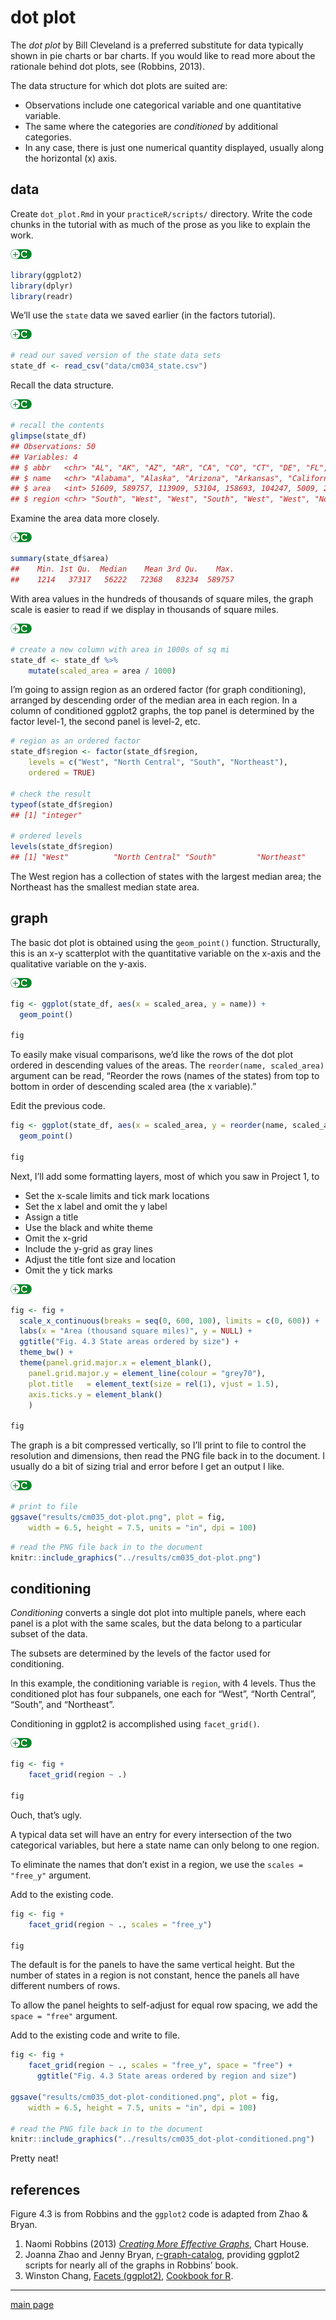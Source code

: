 
# dot plot

The *dot plot* by Bill Cleveland is a preferred substitute for data
typically shown in pie charts or bar charts. If you would like to read
more about the rationale behind dot plots, see (Robbins, 2013).

The data structure for which dot plots are suited are:

  - Observations include one categorical variable and one quantitative
    variable.  
  - The same where the categories are *conditioned* by additional
    categories.
  - In any case, there is just one numerical quantity displayed, usually
    along the horizontal \(x\) axis.

## data

Create `dot_plot.Rmd` in your `practiceR/scripts/` directory. Write the
code chunks in the tutorial with as much of the prose as you like to
explain the work.

![](../resources/images/code-icon.png)<!-- -->

``` r
library(ggplot2)
library(dplyr)
library(readr)
```

We’ll use the `state` data we saved earlier (in the factors tutorial).

![](../resources/images/code-icon.png)<!-- -->

``` r
# read our saved version of the state data sets 
state_df <- read_csv("data/cm034_state.csv")
```

Recall the data structure.

![](../resources/images/code-icon.png)<!-- -->

``` r
# recall the contents
glimpse(state_df)
## Observations: 50
## Variables: 4
## $ abbr   <chr> "AL", "AK", "AZ", "AR", "CA", "CO", "CT", "DE", "FL", "...
## $ name   <chr> "Alabama", "Alaska", "Arizona", "Arkansas", "California...
## $ area   <int> 51609, 589757, 113909, 53104, 158693, 104247, 5009, 205...
## $ region <chr> "South", "West", "West", "South", "West", "West", "Nort...
```

Examine the area data more closely.

![](../resources/images/code-icon.png)<!-- -->

``` r
summary(state_df$area)
##    Min. 1st Qu.  Median    Mean 3rd Qu.    Max. 
##    1214   37317   56222   72368   83234  589757
```

With area values in the hundreds of thousands of square miles, the graph
scale is easier to read if we display in thousands of square miles.

![](../resources/images/code-icon.png)<!-- -->

``` r
# create a new column with area in 1000s of sq mi
state_df <- state_df %>%
    mutate(scaled_area = area / 1000)
```

I’m going to assign region as an ordered factor (for graph
conditioning), arranged by descending order of the median area in each
region. In a column of conditioned ggplot2 graphs, the top panel is
determined by the factor level-1, the second panel is level-2, etc.

``` r
# region as an ordered factor 
state_df$region <- factor(state_df$region, 
    levels = c("West", "North Central", "South", "Northeast"),
    ordered = TRUE)

# check the result
typeof(state_df$region)
## [1] "integer"

# ordered levels
levels(state_df$region)
## [1] "West"          "North Central" "South"         "Northeast"
```

The West region has a collection of states with the largest median area;
the Northeast has the smallest median state area.

## graph

The basic dot plot is obtained using the `geom_point()` function.
Structurally, this is an x-y scatterplot with the quantitative variable
on the x-axis and the qualitative variable on the y-axis.

![](../resources/images/code-icon.png)<!-- -->

``` r
fig <- ggplot(state_df, aes(x = scaled_area, y = name)) +
  geom_point()

fig
```

To easily make visual comparisons, we’d like the rows of the dot plot
ordered in descending values of the areas. The `reorder(name,
scaled_area)` argument can be read, “Reorder the rows (names of the
states) from top to bottom in order of descending scaled area (the x
variable).”

Edit the previous
code.

``` r
fig <- ggplot(state_df, aes(x = scaled_area, y = reorder(name, scaled_area))) +
  geom_point()

fig
```

Next, I’ll add some formatting layers, most of which you saw in Project
1, to

  - Set the x-scale limits and tick mark locations
  - Set the x label and omit the y label
  - Assign a title
  - Use the black and white theme
  - Omit the x-grid
  - Include the y-grid as gray lines
  - Adjust the title font size and location
  - Omit the y tick marks

![](../resources/images/code-icon.png)<!-- -->

``` r
fig <- fig +  
  scale_x_continuous(breaks = seq(0, 600, 100), limits = c(0, 600)) +
  labs(x = "Area (thousand square miles)", y = NULL) +
  ggtitle("Fig. 4.3 State areas ordered by size") +
  theme_bw() + 
  theme(panel.grid.major.x = element_blank(),
    panel.grid.major.y = element_line(colour = "grey70"), 
    plot.title   = element_text(size = rel(1), vjust = 1.5),
    axis.ticks.y = element_blank()
    )

fig
```

The graph is a bit compressed vertically, so I’ll print to file to
control the resolution and dimensions, then read the PNG file back in to
the document. I usually do a bit of sizing trial and error before I get
an output I like.

![](../resources/images/code-icon.png)<!-- -->

``` r
# print to file
ggsave("results/cm035_dot-plot.png", plot = fig, 
    width = 6.5, height = 7.5, units = "in", dpi = 100)
```

``` r
# read the PNG file back in to the document
knitr::include_graphics("../results/cm035_dot-plot.png")
```

## conditioning

*Conditioning* converts a single dot plot into multiple panels, where
each panel is a plot with the same scales, but the data belong to a
particular subset of the data.

The subsets are determined by the levels of the factor used for
conditioning.

In this example, the conditioning variable is `region`, with 4 levels.
Thus the conditioned plot has four subpanels, one each for “West”,
“North Central”, “South”, and “Northeast”.

Conditioning in ggplot2 is accomplished using `facet_grid()`.

![](../resources/images/code-icon.png)<!-- -->

``` r
fig <- fig + 
    facet_grid(region ~ .) 

fig
```

Ouch, that’s ugly.

A typical data set will have an entry for every intersection of the two
categorical variables, but here a state name can only belong to one
region.

To eliminate the names that don’t exist in a region, we use the `scales
= "free_y"` argument.

Add to the existing code.

``` r
fig <- fig + 
    facet_grid(region ~ ., scales = "free_y")

fig
```

The default is for the panels to have the same vertical height. But the
number of states in a region is not constant, hence the panels all have
different numbers of rows.

To allow the panel heights to self-adjust for equal row spacing, we add
the `space = "free"` argument.

Add to the existing code and write to file.

``` r
fig <- fig + 
    facet_grid(region ~ ., scales = "free_y", space = "free") + 
      ggtitle("Fig. 4.3 State areas ordered by region and size") 

ggsave("results/cm035_dot-plot-conditioned.png", plot = fig, 
    width = 6.5, height = 7.5, units = "in", dpi = 100)

# read the PNG file back in to the document
knitr::include_graphics("../results/cm035_dot-plot-conditioned.png")
```

Pretty neat\!

## references

Figure 4.3 is from Robbins and the `ggplot2` code is adapted from Zhao &
Bryan.

1.  Naomi Robbins (2013) [*Creating More Effective
    Graphs*](http://www.nbr-graphs.com/resources/recommended-books/),
    Chart House.  
2.  Joanna Zhao and Jenny Bryan,
    [r-graph-catalog](https://github.com/jennybc/r-graph-catalog),
    providing ggplot2 scripts for nearly all of the graphs in Robbins’
    book.  
3.  Winston Chang, [Facets
    (ggplot2)](http://www.cookbook-r.com/Graphs/Facets_\(ggplot2\)),
    [Cookbook for R](http://www.cookbook-r.com/).

-----

[main page](../README.md)

